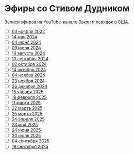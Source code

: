 # Эфиры со Стивом Дудником

Записи эфиров на YouTube-канале [Закон и порядок в США](https://www.youtube.com/@SteveDoudnik).

- [ ] [03 ноября 2022](2022_11_03.md)
- [ ] [14 мая 2024](2024_05_14.md)
- [ ] [04 июня 2024](2024_06_04.md)
- [ ] [09 июля 2024](2024_07_09.md)
- [ ] [14 августа 2024](2024_08_14.md)
- [ ] [13 сентября 2024](2024_09_13.md)
- [ ] [02 октября 2024](2024_10_02.md)
- [ ] [14 октября 2024](2024_10_14.md)
- [ ] [04 ноября 2024](2024_11_04.md)
- [ ] [23 ноября 2024](2024_11_23.md)
- [ ] [26 декабря 2024](2024_12_26.md)
- [ ] [15 января 2025](2025_01_15.md)
- [ ] [19 февраля 2025](2025_02_19.md)
- [ ] [11 марта 2025](2025_03_11.md)
- [ ] [22 марта 2025](2025_03_22.md)
- [ ] [25 марта 2025](2025_03_25.md)
- [ ] [24 апреля 2025](2025_04_24.md)
- [ ] [23 мая 2025](2025_05_23.md)
- [ ] [24 июня 2025](2025_06_24.md)
- [ ] [30 июля 2025](2025_07_30.md)
- [ ] [04 сентября 2025](2025_09_04.md)
- [ ] [19 сентября 2025](2025_09_19.md)
